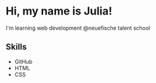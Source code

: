 # Hi, my name is Julia!

I'm learning web development @neuefische talent school

## Skills

- GitHub
- HTML
- CSS
